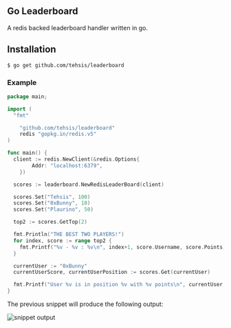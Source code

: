 ## Go Leaderboard

A redis backed leaderboard handler written in go.

## Installation

```
$ go get github.com/tehsis/leaderboard
```

### Example

```go
package main;

import (
  "fmt"

	"github.com/tehsis/leaderboard"
	redis "gopkg.in/redis.v5"
) 

func main() {
  client := redis.NewClient(&redis.Options{
		Addr: "localhost:6379",
	})

  scores := leaderboard.NewRedisLeaderBoard(client)

  scores.Set("Tehsis", 100)
  scores.Set("0xBunny", 10)
  scores.Set("Plaurino", 50)  

  top2 := scores.GetTop(2)

  fmt.Println("THE BEST TWO PLAYERS!")
  for index, score := range top2 {
    fmt.Printf("%v - %v : %v\n", index+1, score.Username, score.Points)
  }

  currentUser := "0xBunny"
  currentUserScore, currentUserPosition := scores.Get(currentUser)

  fmt.Printf("User %v is in position %v with %v points\n", currentUser, currentUserScore, currentUserPosition)
}
```

The previous snippet will produce the following output:

![snippet output](http://i.imgur.com/dhvEWlR.png)
